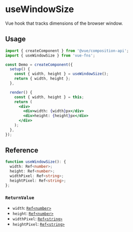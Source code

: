 # useWindowSize

Vue hook that tracks dimensions of the browser window.

## Usage

```jsx {6,11}
import { createComponent } from '@vue/composition-api';
import { useWindowSize } from 'vue-fns';

const Demo = createComponent({
  setup() {
    const { width, height } = useWindowSize();
    return { width, height };
  },

  render() {
    const { width, height } = this;
    return (
      <div>
        <div>width: {width}px</div>
        <div>height: {height}px</div>
      </div>
    );
  },
});
```

## Reference

```typescript
function useWindowSize(): {
  width: Ref<number>;
  height: Ref<number>;
  widthPixel: Ref<string>;
  heightPixel: Ref<string>;
};
```

### `ReturnValue`

- `width`: [`Ref<number>`](https://github.com/vuejs/composition-api/blob/a7a68bda5d32139c6cf05b45e385cf8d4ce86707/src/reactivity/ref.ts#L8-L10)
- `height`: [`Ref<number>`](https://github.com/vuejs/composition-api/blob/a7a68bda5d32139c6cf05b45e385cf8d4ce86707/src/reactivity/ref.ts#L8-L10)
- `widthPixel`: [`Ref<string>`](https://github.com/vuejs/composition-api/blob/a7a68bda5d32139c6cf05b45e385cf8d4ce86707/src/reactivity/ref.ts#L8-L10)
- `heightPixel`: [`Ref<string>`](https://github.com/vuejs/composition-api/blob/a7a68bda5d32139c6cf05b45e385cf8d4ce86707/src/reactivity/ref.ts#L8-L10)
